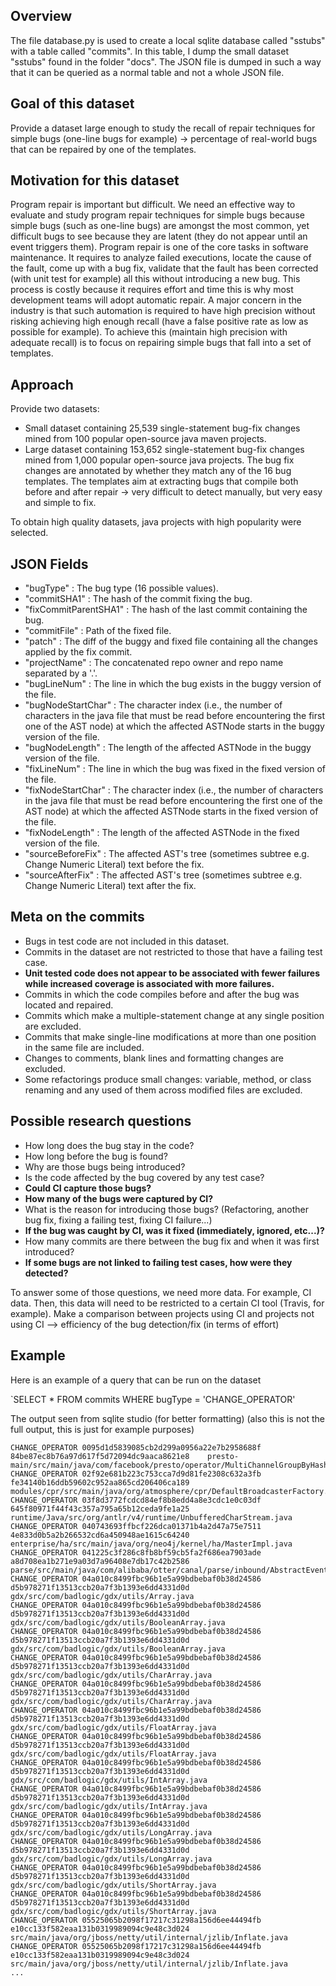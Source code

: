 ## Overview
The file database.py is used to create a local sqlite database called "sstubs" with a table called "commits". In this table, I dump the small dataset "sstubs" found in the folder "docs". The JSON file is dumped in such a way that it can be queried as a normal table and not a whole JSON file. 

## Goal of this dataset
Provide a dataset large enough to study the recall of repair techniques for simple bugs (one-line bugs for example) → percentage of real-world bugs that can be repaired by one of the templates. 

## Motivation for this dataset
Program repair is important but difficult. We need an effective way to evaluate and study program repair techniques for simple bugs because simple bugs (such as one-line bugs) are amongst the most common, yet difficult bugs to see because they are latent (they do not appear until an event triggers them). Program repair is one of the core tasks in software maintenance. It requires to analyze failed executions, locate the cause of the fault, come up with a bug fix, validate that the fault has been corrected (with unit test for example) all this without introducing a new bug. This process is costly because it requires effort and time this is why most development teams will adopt automatic repair. A major concern in the industry is that such automation is required to have high precision without risking achieving high enough recall (have a false positive rate as low as possible for example). To achieve this (maintain high precision with adequate recall) is to focus on repairing simple bugs that fall into a set of templates. 

## Approach
Provide two datasets:
- Small dataset containing 25,539 single-statement bug-fix changes mined from 100 popular open-source java maven projects. 
- Large dataset containing 153,652 single-statement bug-fix changes mined from 1,000 popular open-source java projects. 
The bug fix changes are annotated by whether they match any of the 16 bug templates. The templates aim at extracting bugs that compile both before and after repair → very difficult to detect manually, but very easy and simple to fix. 

To obtain high quality datasets, java projects with high popularity were selected.

## JSON Fields
- "bugType" : The bug type (16 possible values).
- "commitSHA1" : The hash of the commit fixing the bug.
- "fixCommitParentSHA1" : The hash of the last commit containing the bug.
- "commitFile" : Path of the fixed file.
- "patch" : The diff of the buggy and fixed file containing all the changes applied by the fix commit.
- "projectName" : The concatenated repo owner and repo name separated by a '.'.
- "bugLineNum" : The line in which the bug exists in the buggy version of the file.
- "bugNodeStartChar" : The character index (i.e., the number of characters in the java file that must be read before encountering the first one of the AST node) at which the affected ASTNode starts in the buggy version of the file.
- "bugNodeLength" : The length of the affected ASTNode in the buggy version of the file.
- "fixLineNum" : The line in which the bug was fixed in the fixed version of the file.
- "fixNodeStartChar" : The character index (i.e., the number of characters in the java file that must be read before encountering the first one of the AST node) at which the affected ASTNode starts in the fixed version of the file.
- "fixNodeLength" : The length of the affected ASTNode in the fixed version of the file.
- "sourceBeforeFix" : The affected AST's tree (sometimes subtree e.g. Change Numeric Literal) text before the fix.
- "sourceAfterFix" : The affected AST's tree (sometimes subtree e.g. Change Numeric Literal) text after the fix.

## Meta on the commits
- Bugs in test code are not included in this dataset.
- Commits in the dataset are not restricted to those that have a failing test case.
- **Unit tested code does not appear to be associated with fewer failures while increased coverage is associated with more failures.** 
- Commits in which the code compiles before and after the bug was located and repaired. 
- Commits which make a multiple-statement change at any single position are excluded. 
- Commits that make single-line modifications at more than one position in the same file are included. 
- Changes to comments, blank lines and formatting changes are excluded. 
- Some refactorings produce small changes: variable, method, or class renaming and any used of them across modified files are excluded. 

## Possible research questions
- How long does the bug stay in the code? 
- How long before the bug is found? 
- Why are those bugs being introduced? 
- Is the code affected by the bug covered by any test case? 
- **Could CI capture those bugs?** 
- **How many of the bugs were captured by CI?**
- What is the reason for introducing those bugs? (Refactoring, another bug fix, fixing a failing test, fixing CI failure...) 
- **If the bug was caught by CI, was it fixed (immediately, ignored, etc...)?**
- How many commits are there between the bug fix and when it was first introduced? 
- **If some bugs are not linked to failing test cases, how were they detected?**

To answer some of those questions, we need more data. For example, CI data. Then, this data will need to be restricted to a certain CI tool (Travis, for example). 
Make a comparison between projects using CI and projects not using CI --> efficiency of the bug detection/fix (in terms of effort) 

## Example
Here is an example of a query that can be run on the dataset

`SELECT * FROM commits WHERE bugType = 'CHANGE_OPERATOR'

The output seen from sqlite studio (for better formatting) (also this is not the full output, this is just for example purposes) 
```
CHANGE_OPERATOR	0095d1d5839085cb2d299a0956a22e7b2958688f	84be87ec8b76a97d617f5d72094dc9aaca8621e8	presto-main/src/main/java/com/facebook/presto/operator/MultiChannelGroupByHash.java
CHANGE_OPERATOR	02f92e681b223c753cca7d9d81fe2308c632a3fb	fe34140b16ddb59602c952aa865cd206406ca189	modules/cpr/src/main/java/org/atmosphere/cpr/DefaultBroadcasterFactory.java
CHANGE_OPERATOR	03f8d3772fcdcd84ef8b8edd4a8e3cdc1e0c03df	645f80971f44f43c357a795a65b12ceda9fe1a25	runtime/Java/src/org/antlr/v4/runtime/UnbufferedCharStream.java
CHANGE_OPERATOR	040743693ffbcf226dca01371b4a2d47a75e7511	4e833d0b5a2b266532cd6a450948ae1615c64240	enterprise/ha/src/main/java/org/neo4j/kernel/ha/MasterImpl.java
CHANGE_OPERATOR	041225c3f286c8fb8bf59cb5fa2f686ea7903ade	a8d708ea1b271e9a03d7a96408e7db17c42b2586	parse/src/main/java/com/alibaba/otter/canal/parse/inbound/AbstractEventParser.java
CHANGE_OPERATOR	04a010c8499fbc96b1e5a99bdbebaf0b38d24586	d5b978271f13513ccb20a7f3b1393e6dd4331d0d	gdx/src/com/badlogic/gdx/utils/Array.java
CHANGE_OPERATOR	04a010c8499fbc96b1e5a99bdbebaf0b38d24586	d5b978271f13513ccb20a7f3b1393e6dd4331d0d	gdx/src/com/badlogic/gdx/utils/BooleanArray.java
CHANGE_OPERATOR	04a010c8499fbc96b1e5a99bdbebaf0b38d24586	d5b978271f13513ccb20a7f3b1393e6dd4331d0d	gdx/src/com/badlogic/gdx/utils/BooleanArray.java
CHANGE_OPERATOR	04a010c8499fbc96b1e5a99bdbebaf0b38d24586	d5b978271f13513ccb20a7f3b1393e6dd4331d0d	gdx/src/com/badlogic/gdx/utils/CharArray.java
CHANGE_OPERATOR	04a010c8499fbc96b1e5a99bdbebaf0b38d24586	d5b978271f13513ccb20a7f3b1393e6dd4331d0d	gdx/src/com/badlogic/gdx/utils/CharArray.java
CHANGE_OPERATOR	04a010c8499fbc96b1e5a99bdbebaf0b38d24586	d5b978271f13513ccb20a7f3b1393e6dd4331d0d	gdx/src/com/badlogic/gdx/utils/FloatArray.java
CHANGE_OPERATOR	04a010c8499fbc96b1e5a99bdbebaf0b38d24586	d5b978271f13513ccb20a7f3b1393e6dd4331d0d	gdx/src/com/badlogic/gdx/utils/FloatArray.java
CHANGE_OPERATOR	04a010c8499fbc96b1e5a99bdbebaf0b38d24586	d5b978271f13513ccb20a7f3b1393e6dd4331d0d	gdx/src/com/badlogic/gdx/utils/IntArray.java
CHANGE_OPERATOR	04a010c8499fbc96b1e5a99bdbebaf0b38d24586	d5b978271f13513ccb20a7f3b1393e6dd4331d0d	gdx/src/com/badlogic/gdx/utils/IntArray.java
CHANGE_OPERATOR	04a010c8499fbc96b1e5a99bdbebaf0b38d24586	d5b978271f13513ccb20a7f3b1393e6dd4331d0d	gdx/src/com/badlogic/gdx/utils/LongArray.java
CHANGE_OPERATOR	04a010c8499fbc96b1e5a99bdbebaf0b38d24586	d5b978271f13513ccb20a7f3b1393e6dd4331d0d	gdx/src/com/badlogic/gdx/utils/LongArray.java
CHANGE_OPERATOR	04a010c8499fbc96b1e5a99bdbebaf0b38d24586	d5b978271f13513ccb20a7f3b1393e6dd4331d0d	gdx/src/com/badlogic/gdx/utils/ShortArray.java
CHANGE_OPERATOR	04a010c8499fbc96b1e5a99bdbebaf0b38d24586	d5b978271f13513ccb20a7f3b1393e6dd4331d0d	gdx/src/com/badlogic/gdx/utils/ShortArray.java
CHANGE_OPERATOR	05525065b2098f17217c31298a156d6ee44494fb	e10cc133f582eaa131b0319989094c9e48c3d024	src/main/java/org/jboss/netty/util/internal/jzlib/Inflate.java
CHANGE_OPERATOR	05525065b2098f17217c31298a156d6ee44494fb	e10cc133f582eaa131b0319989094c9e48c3d024	src/main/java/org/jboss/netty/util/internal/jzlib/Inflate.java
...
```


